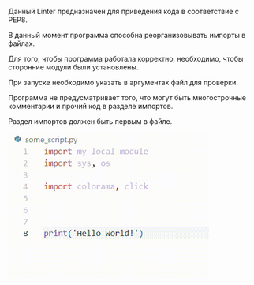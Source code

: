 Данный Linter предназначен для приведения кода в соответствие с PEP8.

В данный момент программа способна реорганизовывать импорты в файлах.

Для того, чтобы программа работала корректно, необходимо, чтобы сторонние модули 
были установлены.

При запуске необходимо указать в аргументах файл для проверки.

Программа не предусматривает того, что могут быть многострочные комментарии и прочий код в разделе импортов.

Раздел импортов должен быть первым в файле.

![пример](example.gif)